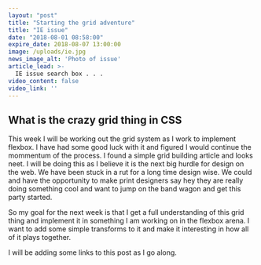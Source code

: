 ```yaml
---
layout: "post"
title: "Starting the grid adventure"
title: "IE issue"
date: "2018-08-01 08:58:00"
expire_date: 2018-08-07 13:00:00
image: /uploads/ie.jpg
news_image_alt: 'Photo of issue'
article_lead: >-
  IE issue search box . . .
video_content: false
video_link: ''
---
```


## What is the crazy grid thing in CSS

This week I will be working out the grid system as I work to implement flexbox. I have had some good luck with it and figured I would continue the mommentum of the process. I found a simple grid building article and looks neet. I will be doing this as I believe it is the next big hurdle for design on the web. We have been stuck in a rut for a long time design wise. We could and have the opportunity to make print designers say hey they are really doing something cool and want to jump on the band wagon and get this party started.

So my goal for the next week is that I get a full understanding of this grid thing and implement it in something I am working on in the flexbox arena. I want to add some simple transforms to it and make it interesting in how all of it plays together.

I will be adding some links to this post as I go along.
